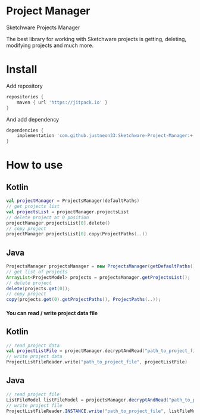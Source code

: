# Project Manager
Sketchware Projects Manager

The best library for working with Sketchware projects is getting, deleting, modifying projects and much more.

# Install

Add repository
```gradle
repositories {
	maven { url 'https://jitpack.io' }
}
```
And add dependency
```gradle		
dependencies {
	implementation 'com.github.justneon33:Sketchware-Project-Manager:+'
}
```

# How to use

## Kotlin

```kotlin
val projectManager = ProjectsManager(defaultPaths)
// get projects list
val projectsList = projectManager.projectsList
// delete project at 0 position
projectManager.projectsList[0].delete()
// copy project 
projectManager.projectsList[0].copy(ProjectPaths(..))
```

## Java

```java
ProjectsManager projectsManager = new ProjectsManager(getDefaultPaths());
// get list of projects
ArrayList<ProjectModel> projects = projectsManager.getProjectsList();
// delete project
delete(projects.get(0));
// copy project
copy(projects.get(0).getProjectPaths(), ProjectPaths(..));
```

#### You can read / write project data file

## Kotlin

``` Kotlin
// read project data
val projectListFile = projectManager.decryptAndRead("path_to_project_file")
// write project data
ProjectListFileReader.write("path_to_project_file", projectListFile)
```

## Java
``` Java
// read project file
ListFileModel listFileModel = projectsManager.decryptAndRead("path_to_project_file");
// write project file
ProjectListFileReader.INSTANCE.write("path_to_project_file", listFileModel);
```
